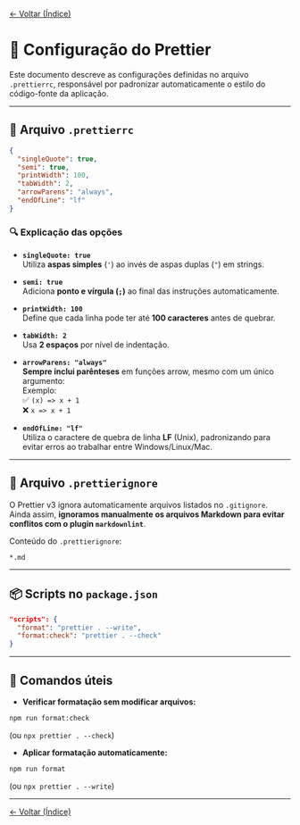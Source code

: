 <!-- markdownlint-disable-next-line MD041 -->
[← Voltar (Índice)](../index.md)

# 🎨 Configuração do Prettier

Este documento descreve as configurações definidas no arquivo `.prettierrc`, responsável por padronizar automaticamente o estilo do código-fonte da aplicação.

---

## 📁 Arquivo `.prettierrc`

```json
{
  "singleQuote": true,
  "semi": true,
  "printWidth": 100,
  "tabWidth": 2,
  "arrowParens": "always",
  "endOfLine": "lf"
}
```

### 🔍 Explicação das opções

- **`singleQuote: true`**  
  Utiliza **aspas simples** (`'`) ao invés de aspas duplas (`"`) em strings.

- **`semi: true`**  
  Adiciona **ponto e vírgula (`;`)** ao final das instruções automaticamente.

- **`printWidth: 100`**  
  Define que cada linha pode ter até **100 caracteres** antes de quebrar.

- **`tabWidth: 2`**  
  Usa **2 espaços** por nível de indentação.

- **`arrowParens: "always"`**  
  **Sempre inclui parênteses** em funções arrow, mesmo com um único argumento:  
  Exemplo:  
  ✅ `(x) => x + 1`  
  ❌ `x => x + 1`

- **`endOfLine: "lf"`**  
  Utiliza o caractere de quebra de linha **LF** (Unix), padronizando para evitar erros ao trabalhar entre Windows/Linux/Mac.

---

## 📁 Arquivo `.prettierignore`

O Prettier v3 ignora automaticamente arquivos listados no `.gitignore`.  
Ainda assim, **ignoramos manualmente os arquivos Markdown para evitar conflitos com o plugin `markdownlint`**.

Conteúdo do `.prettierignore`:

```gitignore
*.md
```

---

## 📦 Scripts no `package.json`

```json
"scripts": {
  "format": "prettier . --write",
  "format:check": "prettier . --check"
}
```

---

## 🧪 Comandos úteis

- **Verificar formatação sem modificar arquivos:**

```bash
npm run format:check
```

(ou `npx prettier . --check`)

- **Aplicar formatação automaticamente:**

```bash
npm run format
```

(ou `npx prettier . --write`)

---

[← Voltar (Índice)](../index.md)
